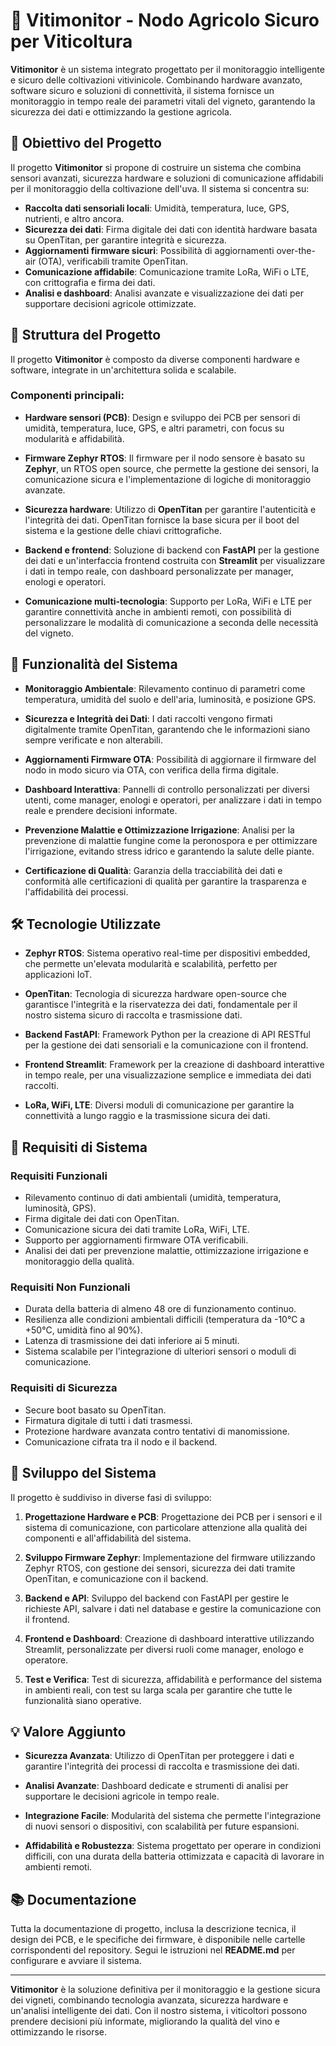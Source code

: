 # 🍇 **Vitimonitor** - Nodo Agricolo Sicuro per Viticoltura

**Vitimonitor** è un sistema integrato progettato per il monitoraggio intelligente e sicuro delle coltivazioni vitivinicole. Combinando hardware avanzato, software sicuro e soluzioni di connettività, il sistema fornisce un monitoraggio in tempo reale dei parametri vitali del vigneto, garantendo la sicurezza dei dati e ottimizzando la gestione agricola.

## 🌱 Obiettivo del Progetto

Il progetto **Vitimonitor** si propone di costruire un sistema che combina sensori avanzati, sicurezza hardware e soluzioni di comunicazione affidabili per il monitoraggio della coltivazione dell'uva. Il sistema si concentra su:

- **Raccolta dati sensoriali locali**: Umidità, temperatura, luce, GPS, nutrienti, e altro ancora.
- **Sicurezza dei dati**: Firma digitale dei dati con identità hardware basata su OpenTitan, per garantire integrità e sicurezza.
- **Aggiornamenti firmware sicuri**: Possibilità di aggiornamenti over-the-air (OTA), verificabili tramite OpenTitan.
- **Comunicazione affidabile**: Comunicazione tramite LoRa, WiFi o LTE, con crittografia e firma dei dati.
- **Analisi e dashboard**: Analisi avanzate e visualizzazione dei dati per supportare decisioni agricole ottimizzate.

## 🔧 Struttura del Progetto

Il progetto **Vitimonitor** è composto da diverse componenti hardware e software, integrate in un'architettura solida e scalabile.

### Componenti principali:

- **Hardware sensori (PCB)**: Design e sviluppo dei PCB per sensori di umidità, temperatura, luce, GPS, e altri parametri, con focus su modularità e affidabilità.
  
- **Firmware Zephyr RTOS**: Il firmware per il nodo sensore è basato su **Zephyr**, un RTOS open source, che permette la gestione dei sensori, la comunicazione sicura e l'implementazione di logiche di monitoraggio avanzate.

- **Sicurezza hardware**: Utilizzo di **OpenTitan** per garantire l'autenticità e l'integrità dei dati. OpenTitan fornisce la base sicura per il boot del sistema e la gestione delle chiavi crittografiche.

- **Backend e frontend**: Soluzione di backend con **FastAPI** per la gestione dei dati e un'interfaccia frontend costruita con **Streamlit** per visualizzare i dati in tempo reale, con dashboard personalizzate per manager, enologi e operatori.

- **Comunicazione multi-tecnologia**: Supporto per LoRa, WiFi e LTE per garantire connettività anche in ambienti remoti, con possibilità di personalizzare le modalità di comunicazione a seconda delle necessità del vigneto.

## 🧩 Funzionalità del Sistema

- **Monitoraggio Ambientale**: Rilevamento continuo di parametri come temperatura, umidità del suolo e dell'aria, luminosità, e posizione GPS.
  
- **Sicurezza e Integrità dei Dati**: I dati raccolti vengono firmati digitalmente tramite OpenTitan, garantendo che le informazioni siano sempre verificate e non alterabili.
  
- **Aggiornamenti Firmware OTA**: Possibilità di aggiornare il firmware del nodo in modo sicuro via OTA, con verifica della firma digitale.
  
- **Dashboard Interattiva**: Pannelli di controllo personalizzati per diversi utenti, come manager, enologi e operatori, per analizzare i dati in tempo reale e prendere decisioni informate.

- **Prevenzione Malattie e Ottimizzazione Irrigazione**: Analisi per la prevenzione di malattie fungine come la peronospora e per ottimizzare l'irrigazione, evitando stress idrico e garantendo la salute delle piante.

- **Certificazione di Qualità**: Garanzia della tracciabilità dei dati e conformità alle certificazioni di qualità per garantire la trasparenza e l'affidabilità dei processi.

## 🛠️ Tecnologie Utilizzate

- **Zephyr RTOS**: Sistema operativo real-time per dispositivi embedded, che permette un'elevata modularità e scalabilità, perfetto per applicazioni IoT.
  
- **OpenTitan**: Tecnologia di sicurezza hardware open-source che garantisce l'integrità e la riservatezza dei dati, fondamentale per il nostro sistema sicuro di raccolta e trasmissione dati.

- **Backend FastAPI**: Framework Python per la creazione di API RESTful per la gestione dei dati sensoriali e la comunicazione con il frontend.
  
- **Frontend Streamlit**: Framework per la creazione di dashboard interattive in tempo reale, per una visualizzazione semplice e immediata dei dati raccolti.

- **LoRa, WiFi, LTE**: Diversi moduli di comunicazione per garantire la connettività a lungo raggio e la trasmissione sicura dei dati.

## 🎯 Requisiti di Sistema

### Requisiti Funzionali

- Rilevamento continuo di dati ambientali (umidità, temperatura, luminosità, GPS).
- Firma digitale dei dati con OpenTitan.
- Comunicazione sicura dei dati tramite LoRa, WiFi, LTE.
- Supporto per aggiornamenti firmware OTA verificabili.
- Analisi dei dati per prevenzione malattie, ottimizzazione irrigazione e monitoraggio della qualità.

### Requisiti Non Funzionali

- Durata della batteria di almeno 48 ore di funzionamento continuo.
- Resilienza alle condizioni ambientali difficili (temperatura da -10°C a +50°C, umidità fino al 90%).
- Latenza di trasmissione dei dati inferiore ai 5 minuti.
- Sistema scalabile per l'integrazione di ulteriori sensori o moduli di comunicazione.

### Requisiti di Sicurezza

- Secure boot basato su OpenTitan.
- Firmatura digitale di tutti i dati trasmessi.
- Protezione hardware avanzata contro tentativi di manomissione.
- Comunicazione cifrata tra il nodo e il backend.

## 🔧 Sviluppo del Sistema

Il progetto è suddiviso in diverse fasi di sviluppo:

1. **Progettazione Hardware e PCB**: Progettazione dei PCB per i sensori e il sistema di comunicazione, con particolare attenzione alla qualità dei componenti e all'affidabilità del sistema.

2. **Sviluppo Firmware Zephyr**: Implementazione del firmware utilizzando Zephyr RTOS, con gestione dei sensori, sicurezza dei dati tramite OpenTitan, e comunicazione con il backend.

3. **Backend e API**: Sviluppo del backend con FastAPI per gestire le richieste API, salvare i dati nel database e gestire la comunicazione con il frontend.

4. **Frontend e Dashboard**: Creazione di dashboard interattive utilizzando Streamlit, personalizzate per diversi ruoli come manager, enologo e operatore.

5. **Test e Verifica**: Test di sicurezza, affidabilità e performance del sistema in ambienti reali, con test su larga scala per garantire che tutte le funzionalità siano operative.

## 💡 Valore Aggiunto

- **Sicurezza Avanzata**: Utilizzo di OpenTitan per proteggere i dati e garantire l'integrità dei processi di raccolta e trasmissione dei dati.
  
- **Analisi Avanzate**: Dashboard dedicate e strumenti di analisi per supportare le decisioni agricole in tempo reale.

- **Integrazione Facile**: Modularità del sistema che permette l'integrazione di nuovi sensori o dispositivi, con scalabilità per future espansioni.

- **Affidabilità e Robustezza**: Sistema progettato per operare in condizioni difficili, con una durata della batteria ottimizzata e capacità di lavorare in ambienti remoti.

## 📚 Documentazione

Tutta la documentazione di progetto, inclusa la descrizione tecnica, il design dei PCB, e le specifiche dei firmware, è disponibile nelle cartelle corrispondenti del repository. Segui le istruzioni nel **README.md** per configurare e avviare il sistema.

---

**Vitimonitor** è la soluzione definitiva per il monitoraggio e la gestione sicura dei vigneti, combinando tecnologia avanzata, sicurezza hardware e un'analisi intelligente dei dati. Con il nostro sistema, i viticoltori possono prendere decisioni più informate, migliorando la qualità del vino e ottimizzando le risorse.

